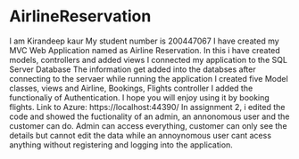 # AirlineReservation
I am Kirandeep kaur
My student number is 200447067
I have created my MVC Web Application named as Airline Reservation.
In this i have created models, controllers and added views
I connected my application to the SQL Server Database
The information get added into the databses after connecting to the servaer while running the application
I created five Model classes, views and Airline, Bookings, Flights controller 
I added the functionaliy of Authentication.
I hope you will enjoy using it by booking flights.
Link to Azure:
https://localhost:44390/
In assignment 2, i edited the code and showed the fuctionality of an admin, an annonomous user and the customer can do.
Admin can access everything, customer can only see the details but cannot edit the data while an annoynomous user cant acess anything without registering and logging into the application.
